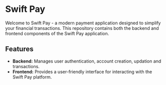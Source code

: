 # Swift Pay

Welcome to Swift Pay - a modern payment application designed to simplify your financial transactions. This repository contains both the backend and frontend components of the Swift Pay application.

## Features

- **Backend:** Manages user authentication, account creation, updation and transactions.
- **Frontend:** Provides a user-friendly interface for interacting with the Swift Pay platform.

